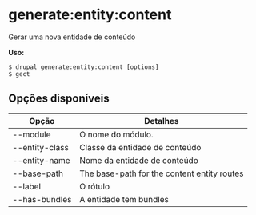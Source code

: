 # generate:entity:content
Gerar uma nova entidade de conteúdo

**Uso:**
```
$ drupal generate:entity:content [options]
$ gect  
```

## Opções disponíveis
Opção | Detalhes
-------|-------------
--module | O nome do módulo.
--entity-class | Classe da entidade de conteúdo
--entity-name | Nome da entidade de conteúdo
--base-path | The base-path for the content entity routes
--label | O rótulo
--has-bundles | A entidade tem bundles
